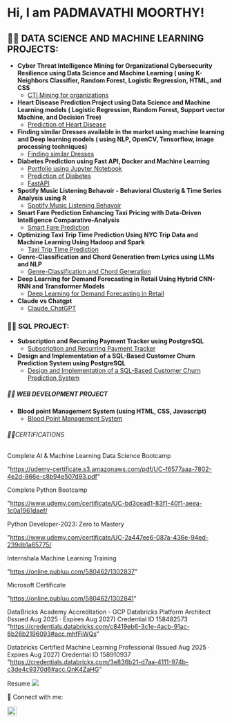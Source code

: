 <h1>Hi, I am PADMAVATHI MOORTHY! <br/></h1>

<h2>👨‍💻 DATA SCIENCE AND MACHINE LEARNING PROJECTS:</h2>

- <b>Cyber Threat Intelligence Mining for Organizational Cybersecurity Resilience using Data Science and Machine Learning ( using K-Neighbors Classifier, Random Forest, Logistic Regression, HTML, and CSS </b>
  - [CTI Mining for organizations](https://github.com/padmavathi026/CYBER-THREAT-INTELLIGENCE-MINING-FOR-ORGANIZATIONAL-CYBERSECURITY-RESILIENCE)
- <b>Heart Disease Prediction Project using Data Science and Machine Learning models ( Logistic Regression, Random Forest, Support vector Machine, and Decision Tree)</b>
  - [Prediction of Heart Disease](https://github.com/padmavathi026/Heart-Disease-Prediction) 
- <b>Finding similar Dresses available in the market using machine learning and Deep learning models ( using NLP, OpenCV, Tensorflow, image processing techniques)</b>
  - [Finding similar Dresses](https://github.com/padmavathi026/Finding-Similar-Dress-Available-in-the-Market-Using-Image-Processing-and-NLP)
- <b> Diabetes Prediction using Fast API, Docker and Machine Learning</b>
  - [Portfolio using Jupyter Notebook](https://github.com/padmavathi026/Portfolio)
  - [Prediction of Diabetes](https://github.com/padmavathi026/Prediction-of-Diabetes)
  - [FastAPI](https://github.com/padmavathi026/fastapi_fall24)
- <b>Spotify Music Listening Behavoir - Behavioral Clusterig & Time Series Analysis using R</b>
  - [Spotify Music Listening Behavoir](https://github.com/padmavathi026/Spotify-Music-listening)
- <b>Smart Fare Prediction Enhancing Taxi Pricing with Data-Driven Intelligence Comparative-Analysis</b>
  - [Smart Fare Prediction](https://github.com/padmavathi026/Smart-Fare-Prediction)
- <b>Optimizing Taxi Trip Time Prediction Using NYC Trip Data and Machine Learning Using Hadoop and Spark</b>
  - [Taxi Trip Time Prediction](https://github.com/padmavathi026/Taxi-Trip-Time-Prediction/tree/main)
- <b>Genre-Classification and Chord Generation from Lyrics using LLMs and NLP</b>
  - [Genre-Classification and Chord Generation](https://github.com/padmavathi026/Genre-Classification-and-Chord-Generation-from-Lyrics-using-LLMs)
- <b>Deep Learning for Demand Forecasting in Retail Using Hybrid CNN-RNN and Transformer Models</b>
  - [Deep Learning for Demand Forecasting in Retail](https://github.com/padmavathi026/Deep-Learning-for-Demand-Forecasting-in-Retail)
- <b>Claude vs Chatgpt</b>
  - [Claude_ChatGPT](https://github.com/padmavathi026/chatgpt_claude) 


<h3>👨‍💻 SQL PROJECT:</h3>

- <b>Subscription and Recurring Payment Tracker using PostgreSQL</b>
  - [Subscription and Recurring Payment Tracker](https://github.com/padmavathi026/Subscription-Tracker/tree/main)
- <b>Design and Implementation of a SQL-Based Customer Churn Prediction System using PostgreSQL</b>
  - [Design and Implementation of a SQL-Based Customer Churn Prediction System](https://github.com/padmavathi026/Design-and-Implementation-of-a-SQL-Based-Customer-Churn-Prediction-System)



<h5>👨‍💻 WEB DEVELOPMENT PROJECT</h5>

- <b>Blood point Management System (using HTML, CSS, Javascript) </b>
  - [Blood Point Management System](https://github.com/padmavathi026/Blood-Point-Management-System/tree/main)

<h6> 👨‍💻CERTIFICATIONS</h6>
   
  Complete AI & Machine Learning Data Science Bootcamp

"https://udemy-certificate.s3.amazonaws.com/pdf/UC-f6577aaa-7802-4e2d-866e-c8b94e507d93.pdf"
    
  Complete Python Bootcamp

"https://www.udemy.com/certificate/UC-bd3cead1-83f1-40f1-aeea-1c0a1961daef/

   Python Developer-2023: Zero to Mastery

"https://www.udemy.com/certificate/UC-2a447ee6-087a-436e-94ed-239db1a65775/

   Internshala Machine Learning Training

 "https://online.publuu.com/580462/1302837"

   Microsoft Certificate

  "https://online.publuu.com/580462/1302841"

   DataBricks Academy Accreditation - GCP Databricks Platform Architect (Issued Aug 2025 · Expires Aug 2027) 
   Credential ID 158482573
  "https://credentials.databricks.com/c8419eb6-3c1e-4acb-91ac-6b26b2196093#acc.mhfFiWQs"

   Databricks Certified Machine Learning Professional (Issued Aug 2025 · Expires Aug 2027)
   Credential ID 158910937
  "https://credentials.databricks.com/3e836b21-d7aa-4111-974b-c3de4c9370d6#acc.QnK4ZaHG"
   
    
<h7> Resume </h7>
<a href="https://drive.google.com/file/d/1_-rq7gp3JNBwVd8PcrbeobZhyUG8Y7G5/view?usp=sharing" target="_blank">
  <img src="https://img.shields.io/badge/Resume-PDF-red?style=for-the-badge&logo=adobeacrobatreader" />
</a>


<h8> 🤳 Connect with me:</h8>

[<img align="left" alt="PADMAVATHI MOORTHY | LinkedIn" width="22px" src="https://cdn.jsdelivr.net/npm/simple-icons@v3/icons/linkedin.svg" />][linkedin]


[linkedin]:https://www.linkedin.com/in/padmavathi-moorthy-27ab922b0/



